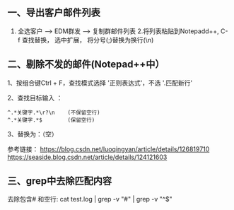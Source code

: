 ## 一、导出客户邮件列表
1. 全选客户 --> EDM群发 --> 复制群邮件列表
2.将列表粘贴到Notepadd++, C-f 查找替换， 选中扩展， 将分号(;)替换为换行(\n)

## 二、剔除不发的邮件(Notepad++中）
1、按组合键Ctrl + F，查找模式选择 '正则表达式'，不选 '.匹配新行'

2、查找目标输入 ：

    ^.*关键字.*\r?\n    (不保留空行)
    ^.*关键字.*$        (保留空行)

3、替换为：（空）

参考链接：
https://blog.csdn.net/luoqingyan/article/details/126819710
https://seaside.blog.csdn.net/article/details/124121603

## 三、grep中去除匹配内容
去除包含#  和空行:
cat test.log | grep -v "#" | grep -v "^$"


